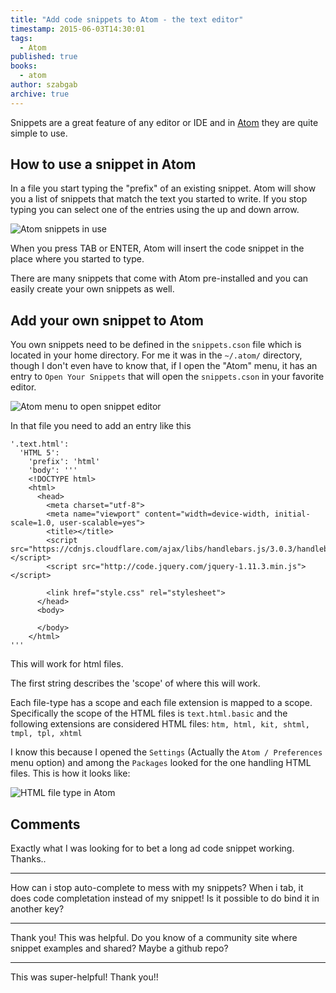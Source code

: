 ```yaml
---
title: "Add code snippets to Atom - the text editor"
timestamp: 2015-06-03T14:30:01
tags:
  - Atom
published: true
books:
  - atom
author: szabgab
archive: true
---
```



Snippets are a great feature of any editor or IDE and in [Atom](https://atom.io/)
they are quite simple to use.


## How to use a snippet in Atom

In a file you start typing the "prefix" of an existing snippet.
Atom will show you a list of snippets that match the text you started to write.
If you stop typing you can select one of the entries using the up and down arrow.

<img src="/img/atom_snippet_use.png" alt="Atom snippets in use" />

When you press TAB or ENTER, Atom will insert the code snippet in the place where you started
to type.

There are many snippets that come with Atom pre-installed and you can easily create
your own snippets as well.

## Add your own snippet to Atom

You own snippets need to be defined in the `snippets.cson` file which is located
in your home directory. For me it was in the `~/.atom/` directory, though I don't
even have to know that, if I open the "Atom" menu, it has an entry to `Open Your Snippets`
that will open the `snippets.cson` in your favorite editor.

<img src="/img/atom_snippet_editor.png" alt="Atom menu to open snippet editor" />

In that file you need to add an entry like this


```
'.text.html':
  'HTML 5':
    'prefix': 'html'
    'body': '''
    <!DOCTYPE html>
    <html>
      <head>
        <meta charset="utf-8">
        <meta name="viewport" content="width=device-width, initial-scale=1.0, user-scalable=yes">
        <title></title>
        <script src="https://cdnjs.cloudflare.com/ajax/libs/handlebars.js/3.0.3/handlebars.min.js"></script>
        <script src="http://code.jquery.com/jquery-1.11.3.min.js"></script>

        <link href="style.css" rel="stylesheet">
      </head>
      <body>

      </body>
    </html>
'''
```

This will work for html files.

The first string describes the 'scope' of where this will work.

Each file-type has a scope and each file extension is mapped to a scope.
Specifically the scope of the HTML files is `text.html.basic`
and the following extensions are considered HTML files:
`htm, html, kit, shtml, tmpl, tpl, xhtml`

I know this because I opened the `Settings` (Actually the `Atom / Preferences` menu option)
and among the `Packages` looked for the one handling HTML files. This is how it looks like:

<img src="img/atom_html_file_type.png" alt="HTML file type in Atom" />


## Comments

Exactly what I was looking for to bet a long ad code snippet working. Thanks..

---

How can i stop auto-complete to mess with my snippets? When i tab, it does code completation instead of my snippet! Is it possible to do bind it in another key?

---

Thank you! This was helpful. Do you know of a community site where snippet examples and shared? Maybe a github repo?

---

This was super-helpful! Thank you!!

